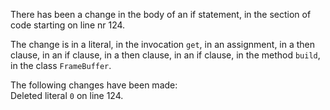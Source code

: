 There has been a change in the body of an if statement, in the section of code starting on line nr 124.
  
The change is in a literal, in the invocation ```get```, in an assignment, in a then clause, in an if clause, in a then clause, in an if clause, in the method ```build```, in the class ```FrameBuffer```.
  
The following changes have been made:  
Deleted literal ```0``` on line 124.  
